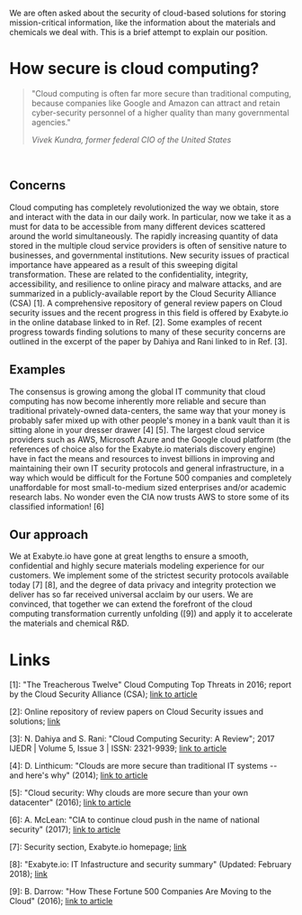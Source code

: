 <!-- by GM -->

We are often asked about the security of cloud-based solutions for storing mission-critical information, like the information about the materials and chemicals we deal with. This is a brief attempt to explain our position. 

# How secure is cloud computing?

> "Cloud computing is often far more secure than traditional computing, because companies like Google and Amazon can attract and retain cyber-security personnel of a higher quality than many governmental agencies."
>
> *Vivek Kundra, former federal CIO of the United States*
<br>

## Concerns

Cloud computing has completely revolutionized the way we obtain, store and interact with the data in our daily work. In particular, now we take it as a must for data to be accessible from many different devices scattered around the world simultaneously. The rapidly increasing quantity of data stored in the multiple cloud service providers is often of sensitive nature to businesses, and governmental institutions. New security issues of practical importance have appeared as a result of this sweeping digital transformation. These are related to the confidentiality, integrity, accessibility, and resilience to online piracy and malware attacks, and are summarized in a publicly-available report by the Cloud Security Alliance (CSA) [1]. A comprehensive repository of general review papers on Cloud security issues and the recent progress in this field is offered by Exabyte.io in the online database linked to in Ref. [2]. Some examples of recent progress towards finding solutions to many of these security concerns are outlined in the excerpt of the paper by Dahiya and Rani linked to in Ref. [3].

## Examples

The consensus is growing among the global IT community that cloud computing has now become inherently more reliable and secure than traditional privately-owned data-centers, the same way that your money is probably safer mixed up with other people's money in a bank vault than it is sitting alone in your dresser drawer [4] [5]. The largest cloud service providers such as AWS, Microsoft Azure and the Google cloud platform (the references of choice also for the Exabyte.io materials discovery engine) have in fact the means and resources to invest billions in improving and maintaining their own IT security protocols and general infrastructure, in a way which would be difficult for the Fortune 500 companies and completely unaffordable for most small-to-medium sized enterprises and/or academic research labs. No wonder even the CIA now trusts AWS to store some of its classified information! [6]  

## Our approach

We at Exabyte.io have gone at great lengths to ensure a smooth, confidential and highly secure materials modeling experience for our customers. We implement some of the strictest security protocols available today [7] [8], and the degree of data privacy and integrity protection we deliver has so far received universal acclaim by our users. We are convinced, that together we can extend the forefront of the cloud computing transformation currently unfolding ([9]) and apply it to accelerate the materials and chemical R&D. 

# Links

[1]: "The Treacherous Twelve" Cloud Computing Top Threats in 2016; report by the Cloud Security Alliance (CSA); [link to article](https://downloads.cloudsecurityalliance.org/assets/research/top-threats/Treacherous-12_Cloud-Computing_Top-Threats.pdf)

[2]: Online repository of review papers on Cloud Security issues and solutions; [link](https://drive.google.com/open?id=1GN5k9QIN7Jy2TdowjiXhEcT6HCaCE4HR)

[3]: N. Dahiya and S. Rani: "Cloud Computing Security: A Review"; 2017 IJEDR | Volume 5, Issue 3 | ISSN: 2321-9939; [link to article](https://drive.google.com/open?id=1pXBQH-kCFAZTKKg9OzYV4RbC4ZpMhHfI)

[4]: D. Linthicum: "Clouds are more secure than traditional IT systems -- and here's why" (2014); [link to article](https://searchcloudcomputing.techtarget.com/opinion/Clouds-are-more-secure-than-traditional-IT-systems-and-heres-why)

[5]: "Cloud security: Why clouds are more secure than your own datacenter" (2016); [link to article](http://ciosurvivalguide.com/blog/cloud-security-why-clouds-are-more-secure-than-your-own-datacenter)

[6]: A. McLean: "CIA to continue cloud push in the name of national security" (2017); [link to article](https://www.zdnet.com/article/cia-to-continue-cloud-push-in-the-name-of-national-security/)

[7]: Security section, Exabyte.io homepage; [link](https://exabyte.io/#security) 

[8]: "Exabyte.io: IT Infastructure and security summary" (Updated: February 2018); [link](https://exabyte.docsend.com/view/fdjpkxp)

[9]: B. Darrow: "How These Fortune 500 Companies Are Moving to the Cloud" (2016); [link to article](http://fortune.com/2016/07/19/big-companies-many-clouds/)
